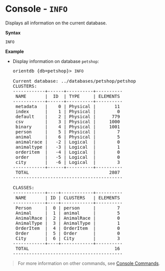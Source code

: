 # Console - `INFO`

Displays all information on the current database.

**Syntax**

```
INFO
```

**Example**

- Display information on database `petshop`:

  <pre>
  orientdb {db=petshop}> <code class='lang-sql userinput'>INFO</code>

  Current database: ../databases/petshop/petshop
  CLUSTERS:
  ------------+------+----------+----------
   NAME       |  ID  | TYPE     | ELEMENTS 
  ------------+------+----------+----------
   metadata   |    0 | Physical |       11 
   index      |    1 | Physical |        0 
   default    |    2 | Physical |      779 
   csv        |    3 | Physical |     1000 
   binary     |    4 | Physical |     1001 
   person     |    5 | Physical |        7 
   animal     |    6 | Physical |        5 
   animalrace |   -2 | Logical  |        0 
   animaltype |   -3 | Logical  |        1 
   orderitem  |   -4 | Logical  |        0 
   order      |   -5 | Logical  |        0 
   city       |   -6 | Logical  |        3 
  ------------+------+----------+----------
   TOTAL                              2807 
  -----------------------------------------

  CLASSES:
  ------------+----+------------+----------
   NAME       | ID | CLUSTERS   | ELEMENTS 
  ------------+----+------------+----------
   Person     |  0 | person     |        7 
   Animal     |  1 | animal     |        5 
   AnimalRace |  2 | AnimalRace |        0 
   AnimalType |  3 | AnimalType |        1 
   OrderItem  |  4 | OrderItem  |        0 
   Order      |  5 | Order      |        0 
   City       |  6 | City       |        3 
  ------------+----+------------+----------
   TOTAL                                16 
  ----------------------------------------- 
  </pre>

>For more information on other commands, see [Console Commands](Console-Commands.md).
